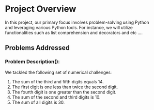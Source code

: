 # Project Overview

In this project, our primary focus involves problem-solving using Python and leveraging various Python tools. For instance, we will utilize functionalities such as list comprehension and decorators and etc ....

## Problems Addressed

### Problem Description():
We tackled the following set of numerical challenges:

1. The sum of the third and fifth digits equals 14.
2. The first digit is one less than twice the second digit.
3. The fourth digit is one greater than the second digit.
4. The sum of the second and third digits is 10.
5. The sum of all digits is 30.
